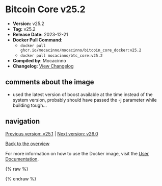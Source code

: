 # Bitcoin Core v25.2

- **Version:** v25.2
- **Tag:** v25.2
- **Release Date:** 2023-12-21
- **Docker Pull Command**:
  - `docker pull ghcr.io/mocacinno/mocacinno/bitcoin_core_docker:v25.2`
  - `docker pull mocacinno/btc_core:v25.2`
- **Compiled by**: Mocacinno
- **Changelog**: [View Changelog](https://github.com/bitcoin/bitcoin/blob/v25.2/doc/release-notes.md)

## comments about the image

- used the latest version of boost available at the time instead of the system version, probably should have passed the -j parameter while building tough...

## navigation

[Previous version: v25.1](./v25.1.md) | [Next version: v26.0](./v26.0.md)

[Back to the overview](./Readme.md)

For more information on how to use the Docker image, visit the [User Documentation](../userdocs/Readme.md).

<!-- Google tag (gtag.js) -->
{% raw %}
<script async src="https://www.googletagmanager.com/gtag/js?id=G-BPC6NC6FF9"></script>
<script>
  window.dataLayer = window.dataLayer || [];
  function gtag(){dataLayer.push(arguments);}
  gtag('js', new Date());
  gtag('config', 'G-BPC6NC6FF9');
</script>
{% endraw %}
